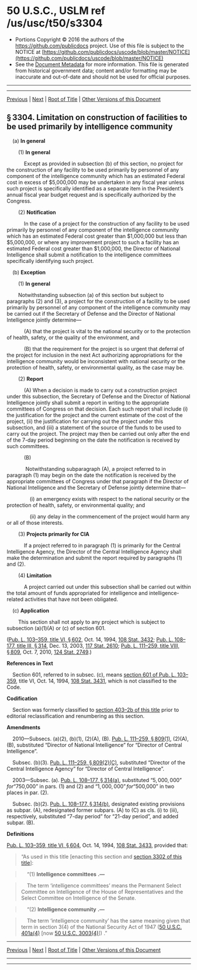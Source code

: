 ---
---

# 50 U.S.C., USLM ref /us/usc/t50/s3304

* Portions Copyright © 2016 the authors of the https://github.com/publicdocs project.
  Use of this file is subject to the NOTICE at [https://github.com/publicdocs/uscode/blob/master/NOTICE](https://github.com/publicdocs/uscode/blob/master/NOTICE)
* See the [Document Metadata](././../../../../..//README.md) for more information.
  This file is generated from historical government data; content and/or formatting may be inaccurate and out-of-date and should not be used for official purposes.

----------
----------

[Previous](./../../../../..//us/usc/t50/ch45/schI/m__us_usc_t50_s3303.md) | [Next](./../../../../..//us/usc/t50/ch45/schI/m__us_usc_t50_s3305.md) | [Root of Title](./../../../../../) | [Other Versions of this Document](https://publicdocs.github.io/go/links?ns=uslm&ref=%2Fus%2Fusc%2Ft50%2Fs3304)

## § 3304. Limitation on construction of facilities to be used primarily by intelligence community

    (a) __In general__ 

        (1) __In general__ 

            Except as provided in subsection (b) of this section, no project for the construction of any facility to be used primarily by personnel of any component of the intelligence community which has an estimated Federal cost in excess of $5,000,000 may be undertaken in any fiscal year unless such project is specifically identified as a separate item in the President’s annual fiscal year budget request and is specifically authorized by the Congress.

        (2) __Notification__ 

            In the case of a project for the construction of any facility to be used primarily by personnel of any component of the intelligence community which has an estimated Federal cost greater than $1,000,000 but less than $5,000,000, or where any improvement project to such a facility has an estimated Federal cost greater than $1,000,000, the Director of National Intelligence shall submit a notification to the intelligence committees specifically identifying such project.

    (b) __Exception__ 

        (1) __In general__ 

        Notwithstanding subsection (a) of this section but subject to paragraphs (2) and (3), a project for the construction of a facility to be used primarily by personnel of any component of the intelligence community may be carried out if the Secretary of Defense and the Director of National Intelligence jointly determine—

            (A) that the project is vital to the national security or to the protection of health, safety, or the quality of the environment, and

            (B) that the requirement for the project is so urgent that deferral of the project for inclusion in the next Act authorizing appropriations for the intelligence community would be inconsistent with national security or the protection of health, safety, or environmental quality, as the case may be.

        (2) __Report__ 

            (A) When a decision is made to carry out a construction project under this subsection, the Secretary of Defense and the Director of National Intelligence jointly shall submit a report in writing to the appropriate committees of Congress on that decision. Each such report shall include (i) the justification for the project and the current estimate of the cost of the project, (ii) the justification for carrying out the project under this subsection, and (iii) a statement of the source of the funds to be used to carry out the project. The project may then be carried out only after the end of the 7-day period beginning on the date the notification is received by such committees.

            (B)

             Notwithstanding subparagraph (A), a project referred to in paragraph (1) may begin on the date the notification is received by the appropriate committees of Congress under that paragraph if the Director of National Intelligence and the Secretary of Defense jointly determine that—

                (i) an emergency exists with respect to the national security or the protection of health, safety, or environmental quality; and

                (ii) any delay in the commencement of the project would harm any or all of those interests.

        (3) __Projects primarily for CIA__ 

            If a project referred to in paragraph (1) is primarily for the Central Intelligence Agency, the Director of the Central Intelligence Agency shall make the determination and submit the report required by paragraphs (1) and (2).

        (4) __Limitation__ 

            A project carried out under this subsection shall be carried out within the total amount of funds appropriated for intelligence and intelligence-related activities that have not been obligated.

    (c) __Application__ 

        This section shall not apply to any project which is subject to subsection (a)(1)(A) or (c) of section 601.

([Pub. L. 103–359, title VI, § 602][/us/pl/103/359/s602], Oct. 14, 1994, [108 Stat. 3432][/us/stat/108/3432]; [Pub. L. 108–177, title III, § 314][/us/pl/108/177/s314], Dec. 13, 2003, [117 Stat. 2610][/us/stat/117/2610]; [Pub. L. 111–259, title VIII, § 809][/us/pl/111/259/s809], Oct. 7, 2010, [124 Stat. 2749][/us/stat/124/2749].)

 __References in Text__ 

    Section 601, referred to in subsec. (c), means [section 601 of Pub. L. 103–359][/us/pl/103/359/s601], title VI, Oct. 14, 1994, [108 Stat. 3431][/us/stat/108/3431], which is not classified to the Code.

 __Codification__ 

    Section was formerly classified to [section 403–2b of this title][/us/usc/t50/s403–2b] prior to editorial reclassification and renumbering as this section.

 __Amendments__ 

    2010—Subsecs. (a)(2), (b)(1), (2)(A), (B). [Pub. L. 111–259, § 809(1)][/us/pl/111/259/s809/1], (2)(A), (B), substituted “Director of National Intelligence” for “Director of Central Intelligence”.

    Subsec. (b)(3). [Pub. L. 111–259, § 809(2)(C)][/us/pl/111/259/s809/2/C], substituted “Director of the Central Intelligence Agency” for “Director of Central Intelligence”.

    2003—Subsec. (a). [Pub. L. 108–177, § 314(a)][/us/pl/108/177/s314/a], substituted “$5,000,000” for “$750,000” in pars. (1) and (2) and “$1,000,000” for “$500,000” in two places in par. (2).

    Subsec. (b)(2). [Pub. L. 108–177, § 314(b)][/us/pl/108/177/s314/b], designated existing provisions as subpar. (A), redesignated former subpars. (A) to (C) as cls. (i) to (iii), respectively, substituted “7-day period” for “21-day period”, and added subpar. (B).

 __Definitions__ 

[Pub. L. 103–359, title VI, § 604][/us/pl/103/359/s604], Oct. 14, 1994, [108 Stat. 3433][/us/stat/108/3433], provided that: 

> “As used in this title \[enacting this section and [section 3302 of this title][/us/usc/t50/s3302]\]:

>     “(1)  __Intelligence committees__  __.—__ 

>     The term ‘intelligence committees’ means the Permanent Select Committee on Intelligence of the House of Representatives and the Select Committee on Intelligence of the Senate.

>     “(2)  __Intelligence community__  __.—__ 

>     The term ‘intelligence community’ has the same meaning given that term in section 3(4) of the National Security Act of 1947 ([50 U.S.C. 401a(4)][/us/usc/t50/s401a/4] \[now [50 U.S.C. 3003(4)][/us/usc/t50/s3003/4]\]) .”

----------

[Previous](./../../../../..//us/usc/t50/ch45/schI/m__us_usc_t50_s3303.md) | [Next](./../../../../..//us/usc/t50/ch45/schI/m__us_usc_t50_s3305.md) | [Root of Title](./../../../../../) | [Other Versions of this Document](https://publicdocs.github.io/go/links?ns=uslm&ref=%2Fus%2Fusc%2Ft50%2Fs3304)

----------
----------

[/us/pl/103/359/s602]: https://publicdocs.github.io/go/links?ns=uslm&ref=%2Fus%2Fpl%2F103%2F359%2Fs602
[/us/stat/108/3432]: https://publicdocs.github.io/go/links?ns=uslm&ref=%2Fus%2Fstat%2F108%2F3432
[/us/pl/108/177/s314]: https://publicdocs.github.io/go/links?ns=uslm&ref=%2Fus%2Fpl%2F108%2F177%2Fs314
[/us/stat/117/2610]: https://publicdocs.github.io/go/links?ns=uslm&ref=%2Fus%2Fstat%2F117%2F2610
[/us/pl/111/259/s809]: https://publicdocs.github.io/go/links?ns=uslm&ref=%2Fus%2Fpl%2F111%2F259%2Fs809
[/us/stat/124/2749]: https://publicdocs.github.io/go/links?ns=uslm&ref=%2Fus%2Fstat%2F124%2F2749
[/us/pl/103/359/s601]: https://publicdocs.github.io/go/links?ns=uslm&ref=%2Fus%2Fpl%2F103%2F359%2Fs601
[/us/stat/108/3431]: https://publicdocs.github.io/go/links?ns=uslm&ref=%2Fus%2Fstat%2F108%2F3431
[/us/usc/t50/s403–2b]: https://publicdocs.github.io/go/links?ns=uslm&ref=%2Fus%2Fusc%2Ft50%2Fs403%E2%80%932b
[/us/pl/111/259/s809/1]: https://publicdocs.github.io/go/links?ns=uslm&ref=%2Fus%2Fpl%2F111%2F259%2Fs809%2F1
[/us/pl/111/259/s809/2/C]: https://publicdocs.github.io/go/links?ns=uslm&ref=%2Fus%2Fpl%2F111%2F259%2Fs809%2F2%2FC
[/us/pl/108/177/s314/a]: https://publicdocs.github.io/go/links?ns=uslm&ref=%2Fus%2Fpl%2F108%2F177%2Fs314%2Fa
[/us/pl/108/177/s314/b]: https://publicdocs.github.io/go/links?ns=uslm&ref=%2Fus%2Fpl%2F108%2F177%2Fs314%2Fb
[/us/pl/103/359/s604]: https://publicdocs.github.io/go/links?ns=uslm&ref=%2Fus%2Fpl%2F103%2F359%2Fs604
[/us/stat/108/3433]: https://publicdocs.github.io/go/links?ns=uslm&ref=%2Fus%2Fstat%2F108%2F3433
[/us/usc/t50/s3302]: https://publicdocs.github.io/go/links?ns=uslm&ref=%2Fus%2Fusc%2Ft50%2Fs3302
[/us/usc/t50/s401a/4]: https://publicdocs.github.io/go/links?ns=uslm&ref=%2Fus%2Fusc%2Ft50%2Fs401a%2F4
[/us/usc/t50/s3003/4]: https://publicdocs.github.io/go/links?ns=uslm&ref=%2Fus%2Fusc%2Ft50%2Fs3003%2F4


